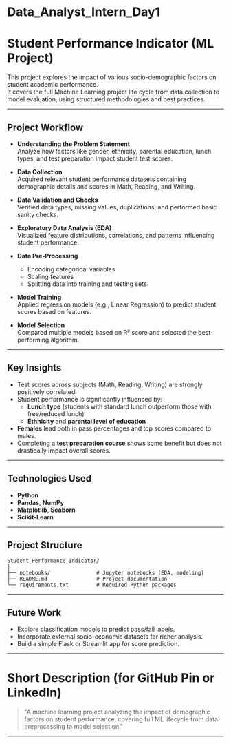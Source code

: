 # Data_Analyst_Intern_Day1



# Student Performance Indicator (ML Project)

This project explores the impact of various socio-demographic factors on student academic performance.  
It covers the full Machine Learning project life cycle from data collection to model evaluation, using structured methodologies and best practices.

---

##  Project Workflow

- **Understanding the Problem Statement**  
  Analyze how factors like gender, ethnicity, parental education, lunch types, and test preparation impact student test scores.

- **Data Collection**  
  Acquired relevant student performance datasets containing demographic details and scores in Math, Reading, and Writing.

- **Data Validation and Checks**  
  Verified data types, missing values, duplications, and performed basic sanity checks.

- **Exploratory Data Analysis (EDA)**  
  Visualized feature distributions, correlations, and patterns influencing student performance.

- **Data Pre-Processing**  
  - Encoding categorical variables
  - Scaling features
  - Splitting data into training and testing sets

- **Model Training**  
  Applied regression models (e.g., Linear Regression) to predict student scores based on features.

- **Model Selection**  
  Compared multiple models based on R² score and selected the best-performing algorithm.

---

##  Key Insights

- Test scores across subjects (Math, Reading, Writing) are strongly positively correlated.
- Student performance is significantly influenced by:
  - **Lunch type** (students with standard lunch outperform those with free/reduced lunch)
  - **Ethnicity** and **parental level of education**
- **Females** lead both in pass percentages and top scores compared to males.
- Completing a **test preparation course** shows some benefit but does not drastically impact overall scores.

---

##  Technologies Used

- **Python**
- **Pandas**, **NumPy**
- **Matplotlib**, **Seaborn**
- **Scikit-Learn**

---

##  Project Structure

```
Student_Performance_Indicator/
│
├── notebooks/               # Jupyter notebooks (EDA, modeling)
├── README.md                # Project documentation
└── requirements.txt         # Required Python packages
```

---

##  Future Work

- Explore classification models to predict pass/fail labels.
- Incorporate external socio-economic datasets for richer analysis.
- Build a simple Flask or Streamlit app for score prediction.

---

#  Short Description (for GitHub Pin or LinkedIn)

> "A machine learning project analyzing the impact of demographic factors on student performance, covering full ML lifecycle from data preprocessing to model selection."

---


